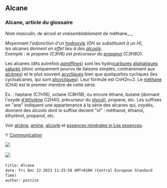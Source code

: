 ## Alcane
### Alcane, article du glossaire
 _Nom masculin, de_ alcool _et vraisemblablement de_ méthane_._

_Moyennant l'adjonction d'un [hydroxyle](hydroxyle.html) (OH se substituant à un H),  
les alcanes donnent en effet lieu à des [alcools](alcool.html).  
Exemple : le propane (C3H8) est précurseur du [propanol](alcools.html#alcoolisopropylique) (C3H8O)._

Les alcanes (dits autrefois [_paraffines_](paraffine.html)) sont les hydro[carbures](carbure.html) [aliphatiques](aliphatique.html) [saturés](saturation.html) (donc uniquement pourvu de liaisons simples, contrairement aux [alcènes](alcene.html)) et le plus souvent [acycliques](acyclique.html) bien que quelquefois cycliques (les cycloalcanes, qui sont [alicycliques](alicyclique.html)). Leur formule est CnH2n+2. Le [méthane](methane.html) (CH4) est le premier membre de cette série.

Ex. : heptane (C7H16), octane (C8H18), ou encore éthane, butane (donnant l'oxyde [d'éthylène](ethylene.html) C2H4O, précurseur du [glycol](glycol.html)), propane, etc. Les suffixes en "ane" indiquent une appartenance à la série des alcanes qui, oxydés, donnent des alcools dont le suffixe devient "ol" : méthanol, éthanol, éthylènol, propanol, etc.

Voir [alcène](alcene.html), [amine](alcane.html#amine), [alcoyle](alcane.html#alcoyle) et [essences minérales in Les essences](essences.html#essencesminerales).



![](images/flechebas.gif) [Communication](http://www.artrealite.com/annonceurs.htm) 

[![](https://cbonvin.fr/sites/regie.artrealite.com/visuels/campagne1.png)](index-2.html#20131014)

![](https://cbonvin.fr/sites/regie.artrealite.com/visuels/campagne2.png)
```
title: Alcane
date: Fri Dec 22 2023 11:25:58 GMT+0100 (Central European Standard Time)
author: postite
```

